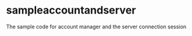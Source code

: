 sampleaccountandserver
======================

The sample code for account manager and the server connection session

